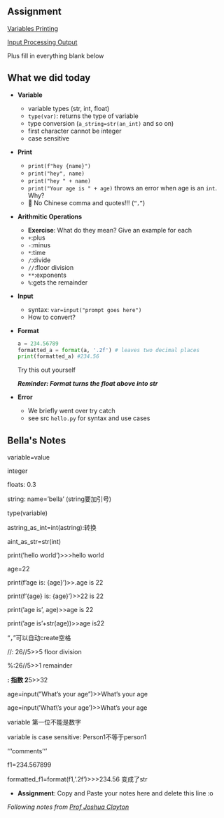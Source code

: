 ## Assignment
[Variables Printing](https://cs.nyu.edu/courses/spring25/CSCI-UA.0002-006/assignments/variables-printing/)

[Input Processing Output](https://cs.nyu.edu/courses/spring25/CSCI-UA.0002-006/assignments/input-processing-output/)

Plus fill in everything blank below

## What we did today
- **Variable**
  - variable types (str, int, float)
  - `type(var)`: returns the type of variable
  - type conversion (`a_string=str(an_int)` and so on)
  - first character cannot be integer
  - case sensitive
- **Print**
  - `print(f"hey {name}")`
  - `print("hey", name)`
  - `print("hey " + name)`
  - `print("Your age is " + age)` throws an error when age is an `int`. Why?
  - 🚫 No Chinese comma and quotes!!! (`“，”`)
- **Arithmitic Operations**
  - **Exercise**: What do they mean? Give an example for each
  - `+`:plus
  - `-`:minus
  - `*`:time
  - `/`:divide
  - `//`:floor division
  - `**`:exponents
  - `%`:gets the remainder
- **Input**
  - syntax: `var=input("prompt goes here")`
  - How to convert?
- **Format**
  ```py
  a = 234.56789
  formatted_a = format(a, '.2f') # leaves two decimal places
  print(formatted_a) #234.56
  ```
  Try this out yourself
  
  ***Reminder: Format turns the float above into str***
- **Error**
  - We briefly went over try catch
  - see src `hello.py` for syntax and use cases

## Bella's Notes
variable=value

integer

floats: 0.3

string: name=’bella’ (string要加引号)

type(variable)

astring_as_int=int(astring):转换

aint_as_str=str(int)

print(’hello world’)>>>hello world

age=22

print(f’age is: {age}’)>>.age is 22

print(f’{age} is: {age}’)>>22 is 22

print(’age is’, age)>>age is 22

print(’age is’+str(age))>>age is22

“，”可以自动create空格

//: 26//5>>5 floor division

%:26//5>>1 remainder

**: 指数 2**5>>32

age=input(”What’s your age”)>>What’s your age

age=input(’What\’s your age’)>>What’s your age

variable 第一位不能是数字

variable is case sensitive: Person1不等于person1

‘’‘comments’‘’

f1=234.567899

formatted_f1=format(f1,’.2f’)>>>234.56 变成了str
- **Assignment**: Copy and Paste your notes here and delete this line :o

*Following notes from [Prof Joshua Clayton](https://cs.nyu.edu/courses/spring25/CSCI-UA.0002-006/notes/)*


